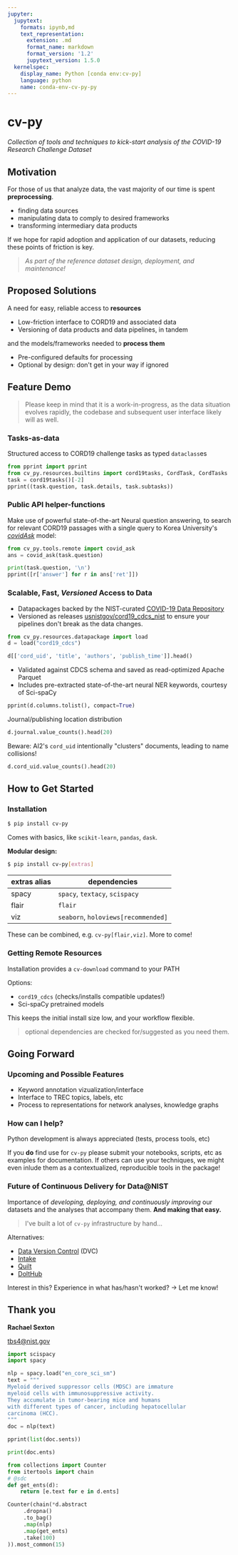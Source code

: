 ```yaml
---
jupyter:
  jupytext:
    formats: ipynb,md
    text_representation:
      extension: .md
      format_name: markdown
      format_version: '1.2'
      jupytext_version: 1.5.0
  kernelspec:
    display_name: Python [conda env:cv-py]
    language: python
    name: conda-env-cv-py-py
---
```


<!-- #region slideshow={"slide_type": "slide"} -->
# cv-py

*Collection of tools and techniques to kick-start analysis of the COVID-19 Research Challenge Dataset* 
<!-- #endregion -->

<!-- #region slideshow={"slide_type": "subslide"} -->
## Motivation
For those of us that analyze data, the vast majority of our time is spent **preprocessing**. 

- finding data sources
- manipulating data to comply to desired frameworks
- transforming intermediary data products
<!-- #endregion -->

<!-- #region slideshow={"slide_type": "fragment"} -->
If we hope for rapid adoption and application of our datasets, reducing these points of friction is key.

> *As part of the reference dataset design, deployment, and maintenance!* 


<!-- #endregion -->

<!-- #region slideshow={"slide_type": "subslide"} -->
## Proposed Solutions

A need for easy, reliable access to **resources**
- Low-friction interface to CORD19 and associated data
- Versioning of data products and data pipelines, in tandem
<!-- #endregion -->

<!-- #region slideshow={"slide_type": "fragment"} -->
and the models/frameworks needed to **process them**
- Pre-configured defaults for processing
- Optional by design: don't get in your way if ignored
<!-- #endregion -->

<!-- #region slideshow={"slide_type": "slide"} -->
## Feature Demo
<!-- #endregion -->

<!-- #region slideshow={"slide_type": "subslide"} -->
> Please keep in mind that it is a work-in-progress, as the data situation evolves rapidly, the codebase and subsequent user interface likely will as well. 
<!-- #endregion -->

<!-- #region slideshow={"slide_type": "subslide"} -->
### Tasks-as-data
Structured access to CORD19 challenge tasks as typed `dataclass`es
<!-- #endregion -->

```python slideshow={"slide_type": "fragment"}
from pprint import pprint
from cv_py.resources.builtins import cord19tasks, CordTask, CordTasks
task = cord19tasks()[-2]
pprint((task.question, task.details, task.subtasks))
```

<!-- #region slideshow={"slide_type": "subslide"} -->
### Public API helper-functions
Make use of powerful state-of-the-art Neural question answering, to search for relevant CORD19 passages with a single query to Korea University's [*covidAsk*](https://covidask.korea.ac.kr/) model:
<!-- #endregion -->

```python slideshow={"slide_type": "-"}
from cv_py.tools.remote import covid_ask
ans = covid_ask(task.question)

print(task.question, '\n')
pprint([r['answer'] for r in ans['ret']])
```

<!-- #region slideshow={"slide_type": "subslide"} -->
### Scalable, Fast, *Versioned* Access to Data
- Datapackages backed by the NIST-curated [COVID-19 Data Repository](https://covid19-data.nist.gov/)
- Versioned as releases [usnistgov/cord19_cdcs_nist](https://github.com/usnistgov/cord19-cdcs-nist) to ensure your pipelines don't break as the data changes.
<!-- #endregion -->

```python slideshow={"slide_type": "fragment"}
from cv_py.resources.datapackage import load
d = load("cord19_cdcs")

d[['cord_uid', 'title', 'authors', 'publish_time']].head()
```

<!-- #region slideshow={"slide_type": "subslide"} -->
- Validated against CDCS schema and saved as read-optimized Apache Parquet
- Includes pre-extracted state-of-the-art neural NER keywords, courtesy of Sci-spaCy
<!-- #endregion -->

```python slideshow={"slide_type": "-"}
pprint(d.columns.tolist(), compact=True)
```

<!-- #region slideshow={"slide_type": "subslide"} -->
Journal/publishing location distribution
<!-- #endregion -->

```python slideshow={"slide_type": "-"}
d.journal.value_counts().head(20)
```

<!-- #region slideshow={"slide_type": "subslide"} -->
Beware: AI2's `cord_uid` intentionally "clusters" documents, leading to name collisions!
<!-- #endregion -->

```python slideshow={"slide_type": "-"}
d.cord_uid.value_counts().head(20)
```

<!-- #region slideshow={"slide_type": "slide"} -->
## How to Get Started
<!-- #endregion -->

<!-- #region slideshow={"slide_type": "subslide"} -->
### Installation

```bash
$ pip install cv-py
```
<!-- #endregion -->

<!-- #region slideshow={"slide_type": "fragment"} -->
Comes with basics, like `scikit-learn`, `pandas`, `dask`.

**Modular design:** 
```bash
$ pip install cv-py[extras]
```

 extras alias   |   dependencies
 ---            |   ---
 spacy          |   `spacy`, `textacy`, `scispacy`
 flair          |   `flair`
 viz            |   `seaborn`, `holoviews[recommended]`
 
These can be combined, e.g. `cv-py[flair,viz]`. More to come!
<!-- #endregion -->

<!-- #region slideshow={"slide_type": "subslide"} -->
### Getting Remote Resources
Installation provides a `cv-download` command to your PATH

Options: 
 - `cord19_cdcs` (checks/installs compatible updates!)
 - Sci-spaCy pretrained models



This keeps the initial install size low, and your workflow flexible. 
> optional dependencies are checked for/suggested as you need them. 
<!-- #endregion -->

<!-- #region slideshow={"slide_type": "slide"} -->
## Going Forward
<!-- #endregion -->

<!-- #region slideshow={"slide_type": "subslide"} -->
### Upcoming and Possible Features

- Keyword annotation vizualization/interface
- Interface to TREC topics, labels, etc
- Process to representations for network analyses, knowledge graphs
<!-- #endregion -->

<!-- #region slideshow={"slide_type": "subslide"} -->
### How can I help?

Python development is always appreciated (tests, process tools, etc)

If you **do** find use for `cv-py` please submit your notebooks, scripts, etc as examples for documentation.  If others can use your techniques, we might even inlude them as a contextualized, reproducible tools in the package!


<!-- #endregion -->

<!-- #region slideshow={"slide_type": "subslide"} -->
### Future of Continuous Delivery for Data@NIST

Importance of *developing, deploying, and continuously improving* our datasets and the analyses that accompany them. **And making that easy.**

> I've built a lot of `cv-py` infrastructure by hand...

Alternatives: 
- [Data Version Control](https://dvc.org/) (DVC) 
- [Intake](https://intake.readthedocs.io/en/latest/) 
- [Quilt](https://quiltdata.com/)
- [DoltHub](https://www.dolthub.com/)

Interest in this? Experience in what has/hasn't worked? -> Let me know!
<!-- #endregion -->

<!-- #region slideshow={"slide_type": "slide"} -->
## Thank you

**Rachael Sexton**

tbs4@nist.gov
<!-- #endregion -->

```python slideshow={"slide_type": "skip"}
import scispacy
import spacy

nlp = spacy.load("en_core_sci_sm")
text = """
Myeloid derived suppressor cells (MDSC) are immature 
myeloid cells with immunosuppressive activity. 
They accumulate in tumor-bearing mice and humans 
with different types of cancer, including hepatocellular 
carcinoma (HCC).
"""
doc = nlp(text)

pprint(list(doc.sents))

print(doc.ents)
```

```python slideshow={"slide_type": "skip"}
from collections import Counter
from itertools import chain
# @sdc
def get_ents(d):
    return [e.text for e in d.ents]

Counter(chain(*d.abstract
     .dropna()
     .to_bag()
     .map(nlp)
     .map(get_ents)
     .take(100)
)).most_common(15)
```
